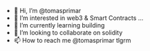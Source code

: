 - 👋 Hi, I’m @tomasprimar
- 👀 I’m interested in web3 & Smart Contracts ...
- 🌱 I’m currently learning building
- 💞️ I’m looking to collaborate on solidity
- 📫 How to reach me @tomasprimar tlgrm

<!---
tomasprimar/tomasprimar is a ✨ special ✨ repository because its `README.md` (this file) appears on your GitHub profile.
You can click the Preview link to take a look at your changes.
--->
